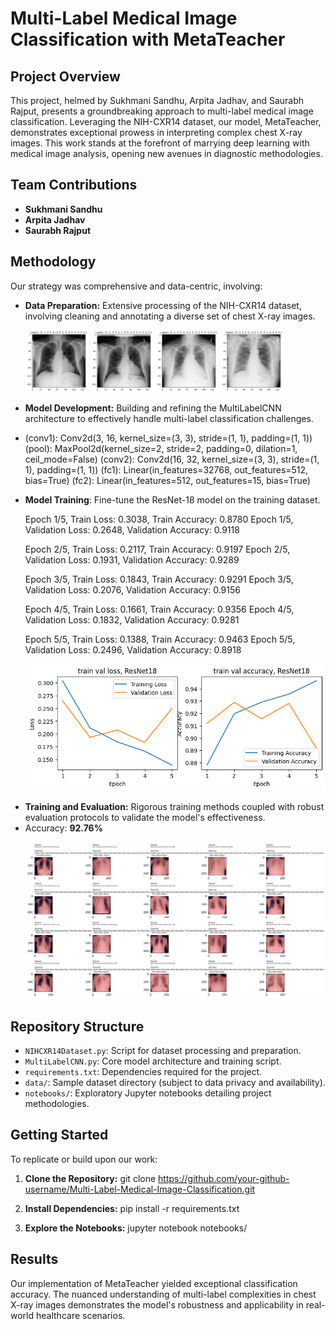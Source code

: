 # Multi-Label Medical Image Classification with MetaTeacher

## Project Overview
This project, helmed by Sukhmani Sandhu, Arpita Jadhav, and Saurabh Rajput, presents a groundbreaking approach to multi-label medical image classification. Leveraging the NIH-CXR14 dataset, our model, MetaTeacher, demonstrates exceptional prowess in interpreting complex chest X-ray images. This work stands at the forefront of marrying deep learning with medical image analysis, opening new avenues in diagnostic methodologies.

## Team Contributions
- **Sukhmani Sandhu**
- **Arpita Jadhav**
- **Saurabh Rajput**

## Methodology
Our strategy was comprehensive and data-centric, involving:
- **Data Preparation:** Extensive processing of the NIH-CXR14 dataset, involving cleaning and annotating a diverse set of chest X-ray images.
  <p float="left">
  <img src="v1/images/1.png" alt="IMG1" width="100" />
  <img src="v1/images/2.png" alt="IMG2" width="100" />
  <img src="v1/images/3.png" alt="IMG3" width="100" />
  <img src="v1/images/4.png" alt="IMG4" width="100" />
</p>

- **Model Development:** Building and refining the MultiLabelCNN architecture to effectively handle multi-label classification challenges.
- (conv1): Conv2d(3, 16, kernel_size=(3, 3), stride=(1, 1), padding=(1, 1))
  (pool): MaxPool2d(kernel_size=2, stride=2, padding=0, dilation=1, ceil_mode=False)
  (conv2): Conv2d(16, 32, kernel_size=(3, 3), stride=(1, 1), padding=(1, 1))
  (fc1): Linear(in_features=32768, out_features=512, bias=True)
  (fc2): Linear(in_features=512, out_features=15, bias=True)

- **Model Training**: Fine-tune the ResNet-18 model on the training dataset.
  
    Epoch 1/5, Train Loss: 0.3038, Train Accuracy: 0.8780
    Epoch 1/5, Validation Loss: 0.2648, Validation Accuracy: 0.9118

    Epoch 2/5, Train Loss: 0.2117, Train Accuracy: 0.9197
    Epoch 2/5, Validation Loss: 0.1931, Validation Accuracy: 0.9289

    Epoch 3/5, Train Loss: 0.1843, Train Accuracy: 0.9291
    Epoch 3/5, Validation Loss: 0.2076, Validation Accuracy: 0.9156

    Epoch 4/5, Train Loss: 0.1661, Train Accuracy: 0.9356
    Epoch 4/5, Validation Loss: 0.1832, Validation Accuracy: 0.9281

    Epoch 5/5, Train Loss: 0.1388, Train Accuracy: 0.9463
    Epoch 5/5, Validation Loss: 0.2496, Validation Accuracy: 0.8918
  
  <p float="left">
  <img src="v1/images/6.png" alt="IMG6" width="700" />
</p>


- **Training and Evaluation:** Rigorous training methods coupled with robust evaluation protocols to validate the model's effectiveness.
- Accuracy: **92.76%**
    <p float="left">
   <img src="v1/images/5.png" alt="IMG5" width="600" />
</p>

## Repository Structure
- `NIHCXR14Dataset.py`: Script for dataset processing and preparation.
- `MultiLabelCNN.py`: Core model architecture and training script.
- `requirements.txt`: Dependencies required for the project.
- `data/`: Sample dataset directory (subject to data privacy and availability).
- `notebooks/`: Exploratory Jupyter notebooks detailing project methodologies.

## Getting Started
To replicate or build upon our work:

1. **Clone the Repository:**
   git clone https://github.com/your-github-username/Multi-Label-Medical-Image-Classification.git
   
2. **Install Dependencies:**
   pip install -r requirements.txt

3. **Explore the Notebooks:**
   jupyter notebook notebooks/


## Results
Our implementation of MetaTeacher yielded exceptional classification accuracy. The nuanced understanding of multi-label complexities in chest X-ray images demonstrates the model's robustness and applicability in real-world healthcare scenarios.




